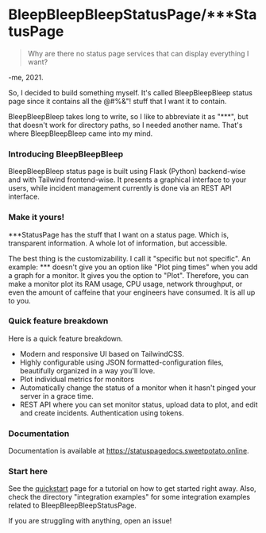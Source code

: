 # BleepBleepBleepStatusPage/***StatusPage

> Why are there no status page services that can display everything I want?

-me, 2021.

So, I decided to build something myself. It's called BleepBleepBleep status page since it contains all the @#%&"! stuff that I want it to contain.

BleepBleepBleep takes long to write, so I like to abbreviate it as "***", but that doesn't work for directory paths, so I needed another name. That's where BleepBleepBleep came into my mind.

### Introducing BleepBleepBleep

BleepBleepBleep status page is built using Flask (Python) backend-wise and with Tailwind frontend-wise. It presents a graphical interface to your users, while incident management currently is done via an REST API interface.

### Make it yours!

***StatusPage has the stuff that I want on a status page. Which is, transparent information. A whole lot of information, but accessible.

The best thing is the customizability. I call it "specific but not specific". An example: *** doesn't give you an option like "Plot ping times" when you add a graph for a monitor. It gives you the option to "Plot". Therefore, you can make a monitor plot its RAM usage,
CPU usage, network throughput, or even the amount of caffeine that your engineers have consumed. It is all up to you.

### Quick feature breakdown

Here is a quick feature breakdown.

* Modern and responsive UI based on TailwindCSS.
* Highly configurable using JSON formatted-configuration files, beautifully organized in a way you'll love.
* Plot individual metrics for monitors 
* Automatically change the status of a monitor when it hasn't pinged your server in a grace time.
* REST API where you can set monitor status, upload data to plot, and edit and create incidents.
Authentication using tokens.

### Documentation

Documentation is available at https://statuspagedocs.sweetpotato.online.

### Start here

See the [quickstart](https://statuspagedocs.sweetpotato.online/getting-started/quickstart) page for a tutorial on how to get started right away.
Also, check the directory "integration examples" for some integration examples related to BleepBleepBleepStatusPage.

If you are struggling with anything, open an issue!
